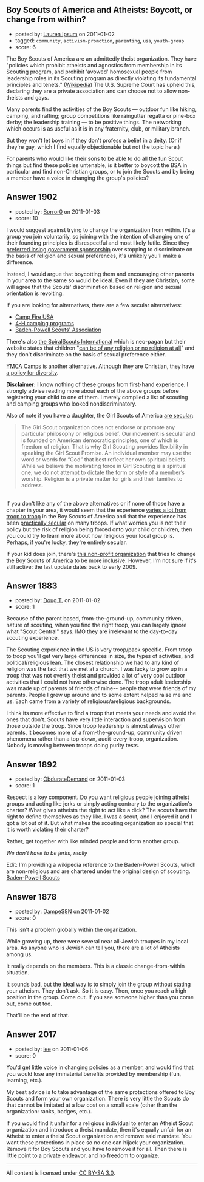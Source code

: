 ## Boy Scouts of America and Atheists: Boycott, or change from within?

- posted by: [Lauren Ipsum](https://stackexchange.com/users/-1/71-lauren-ipsum) on 2011-01-02
- tagged: `community`, `activism-promotion`, `parenting`, `usa`, `youth-group`
- score: 6

The Boy Scouts of America are an admittedly theist organization. They have "policies which prohibit atheists and agnostics from membership in its Scouting program, and prohibit 'avowed' homosexual people from leadership roles in its Scouting program as directly violating its fundamental principles and tenets." (<a href="http://en.wikipedia.org/wiki/Boy_Scouts_of_America_membership_controversies">Wikipedia</a>) The U.S. Supreme Court has upheld this, declaring they are a private association and can choose not to allow non-theists and gays.

Many parents find the activities of the Boy Scouts &mdash; outdoor fun like hiking, camping, and rafting; group competitions like raingutter regatta or pine-box derby; the leadership training &mdash; to be positive things. The networking which occurs is as useful as it is in any fraternity, club, or military branch. 

But they won't let boys in if they don't profess a belief in a deity. (Or if they're gay, which I find equally objectionable but not the topic here.)

For parents who would like their sons to be able to do all the fun Scout things but find these policies untenable, is it better to boycott the BSA in particular and find non-Christian groups, or to join the Scouts and by being a member have a voice in changing the group's policies?


## Answer 1902

- posted by: [Borror0](https://stackexchange.com/users/-1/484-borror0) on 2011-01-03
- score: 10

<p>I would suggest against trying to change the organization from within. It's a group you join voluntarily, so joining with the intention of changing one of their founding principles is disrespectful and most likely futile. Since they <a href="http://www.aclu.org/religion-belief/pentagon-agrees-end-direct-sponsorship-boy-scout-troops-response-religious-discrimin" rel="nofollow">preferred losing government sponsorship</a> over stopping to discriminate on the basis of religion and sexual preferences, it's unlikely you'll make a difference.</p>

<p>Instead, I would argue that boycotting them and encouraging other parents in your area to the same so would be ideal. Even if they are Christian, some will agree that the Scouts' discrimination based on religion and sexual orientation is revolting.</p>

<p>If you are looking for alternatives, there are a few secular alternatives:</p>

<ul>
<li><a href="http://en.wikipedia.org/wiki/Camp_Fire_USA" rel="nofollow">Camp Fire USA</a></li>
<li><a href="http://en.wikipedia.org/wiki/4-H#4-H_camping_programs" rel="nofollow">4-H camping programs</a></li>
<li><a href="http://en.wikipedia.org/wiki/Baden-Powell_Scouts%27_Association#United_States" rel="nofollow">Baden-Powell Scouts' Association</a></li>
</ul>

<p>There's also <a href="http://en.wikipedia.org/wiki/SpiralScouts_International" rel="nofollow">the SpiralScouts International</a> which is neo-pagan but their website states that children "<a href="http://www.spiralscouts.org/node/29" rel="nofollow">can be of any religion or no religion at all</a>" and they don't discriminate on the basis of sexual preference either.</p>

<p><a href="http://www.ymca.net/find-a-y-camp/" rel="nofollow">YMCA Camps</a> is another alternative. Although they are Christian, they have <a href="http://www.ymca.net/diversity-inclusion/" rel="nofollow">a policy for diversity</a>. </p>

<p><strong>Disclaimer:</strong> I know nothing of these groups from first-hand experience. I strongly advise reading more about each of the above groups before registering your child to one of them. I merely compiled a list of scouting and camping groups who looked nondiscriminatory. </p>

<p>Also of note if you have a daughter, the Girl Scouts of America <a href="http://www.gsiec.org/pdf/whatwestandfor.pdf" rel="nofollow">are secular</a>:</p>

<blockquote>
  <p>The Girl Scout organization does not endorse or promote any particular philosophy or religious belief. Our movement is secular and is founded on American democratic principles, one of which is freedom of religion. That is why Girl Scouting provides flexibility in speaking the Girl Scout Promise. An individual member may use the word or words for “God” that best reflect her own spiritual beliefs. While we believe the motivating force in Girl Scouting is a spiritual one, we do not attempt to dictate the form or style of a member’s worship. Religion is a private matter for girls and their families to address.</p>
</blockquote>

<p><br />
If you don't like any of the above alternatives or if none of those have a chapter in your area, it would seem that the experience <a href="http://ask.metafilter.com/24433/Cub-Scouts-yes-or-no" rel="nofollow">varies a lot from troop to troop</a> in the Boy Scouts of America and that the experience has been <a href="http://www.democraticunderground.com/discuss/duboard.php?az=view_all&amp;address=214x67771" rel="nofollow">practically secular</a> on many troops. If what worries you is not their policy but the risk of religion being forced onto your child or children, then you could try to learn more about how religious your local group is. Perhaps, if you're lucky, they're entirely secular.</p>

<p>If your kid does join, there's <a href="http://www.scoutingforall.org/data/layer02/mission.html" rel="nofollow">this non-profit organization</a> that tries to change the Boy Scouts of America to be more inclusive. However, I'm not sure if it's still active: the last update dates back to early 2009.</p>



## Answer 1883

- posted by: [Doug T.](https://stackexchange.com/users/-1/688-doug-t) on 2011-01-02
- score: 1

Because of the parent based, from-the-ground-up, community driven, nature of scouting, when you find the right troop, you can largely ignore what "Scout Central" says. IMO they are irrelevant to the day-to-day scouting experience.

The Scouting experience in the US is very troop/pack specific. From troop to troop you'll get very large differences in size, the types of activities, and political/religious lean. The closest relationship we had to any kind of religion was the fact that we met at a church. I was lucky to grow up in a troop that was not overtly theist and provided a lot of very cool outdoor activities that I could not have otherwise done. The troop adult leadership was made up of parents of friends of mine-- people that were friends of my parents. People I grew up around and to some extent helped raise me and us. Each came from a variety of religious/areligious backgrounds.

I think its more effective to find a troop that meets your needs and avoid the ones that don't. Scouts have very little interaction and supervision from those outside the troop. Since troop leadership is almost always other parents, it becomes more of a from-the-ground-up, community driven phenomena rather than a top-down, audit-every-troop, organization. Nobody is moving between troops doing purity tests. 



## Answer 1892

- posted by: [ObdurateDemand](https://stackexchange.com/users/-1/524-obduratedemand) on 2011-01-03
- score: 1

Respect is a key component.  Do you want religious people joining atheist groups and acting like jerks or simply acting contrary to the organization's charter?  What gives atheists the right to act like a dick?  The scouts have the right to define themselves as they like.  I was a scout, and I enjoyed it and I got a lot out of it.  But what makes the scouting organization so special that it is worth violating their charter?

Rather, get together with like minded people and form another group.  

*We don't have to be jerks, really*

Edit: I'm providing a wikipedia reference to the Baden-Powell Scouts, which are non-religious and are chartered under the original design of scouting.  [Baden-Powell Scouts](http://en.wikipedia.org/wiki/Baden-Powell_Scouts%27_Association)


## Answer 1878

- posted by: [DampeS8N](https://stackexchange.com/users/-1/587-dampes8n) on 2011-01-02
- score: 0

This isn't a problem globally within the organization. 

While growing up, there were several near all-Jewish troupes in my local area. As anyone who is Jewish can tell you, there are a lot of Atheists among us.

It really depends on the members. This is a classic change-from-within situation.

It sounds bad, but the ideal way is to simply join the group without stating your atheism. They don't ask. So it is easy. Then, once you reach a high position in the group. Come out. If you see someone higher than you come out, come out too.

That'll be the end of that.


## Answer 2017

- posted by: [lee](https://stackexchange.com/users/-1/727-lee) on 2011-01-06
- score: 0

You'd get little voice in changing policies as a member, and would find that you would lose any immaterial benefits provided by membership (fun, learning, etc.).

My best advice is to take advantage of the same protections offered to Boy Scouts and form your own organization. There is very little the Scouts do that cannot be imitated at a low cost on a small scale (other than the organization: ranks, badges, etc.).

If you would find it unfair for a religious individual to enter an Atheist Scout organization and introduce a theist mandate, then it's equally unfair for an Atheist to enter a theist Scout organization and remove said mandate. You want these protections in place so no one can hijack your organization. Remove it for Boy Scouts and you have to remove it for all. Then there is little point to a private endeavor, and no freedom to organize.






---

All content is licensed under [CC BY-SA 3.0](https://creativecommons.org/licenses/by-sa/3.0/).
